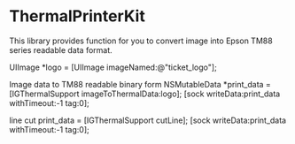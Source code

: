 ThermalPrinterKit
=================

This library provides function for you to convert image into Epson TM88 series readable data format.

UIImage *logo = [UIImage imageNamed:@"ticket_logo"];

Image data to TM88 readable binary form
NSMutableData *print_data = [IGThermalSupport imageToThermalData:logo];
[sock writeData:print_data withTimeout:-1 tag:0];

line cut 
print_data = [IGThermalSupport cutLine];
[sock writeData:print_data withTimeout:-1 tag:0];

